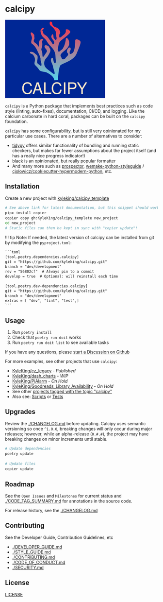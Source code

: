 # calcipy

![./calcipy.svg](./calcipy.svg)

`calcipy` is a Python package that implements best practices such as code style (linting, auto-fixes), documentation, CI/CD, and logging. Like the calcium carbonate in hard coral, packages can be built on the `calcipy` foundation.

`calcipy` has some configurability, but is still very opinionated for my particular use cases. There are a number of alternatives to consider:

- [tidypy](https://github.com/jayclassless/tidypy#features) offers similar functionality of bundling and running static checkers, but makes far fewer assumptions about the project itself (and has a really nice progress indicator!)
- [black](https://black.readthedocs.io/en/stable/) is an opinionated, but really popular formatter
- And many more such as [prospector](https://github.com/PyCQA/prospector), [wemake-python-styleguide](https://github.com/wemake-services/wemake-python-styleguide) / [cjolowicz/cookiecutter-hypermodern-python](https://github.com/cjolowicz/cookiecutter-hypermodern-python), etc.

## Installation

Create a new project with [kyleking/calcipy_template](https://github.com/KyleKing/calcipy_template/)

```sh
# See above link for latest documentation, but this snippet should work
pipx install copier
copier copy gh:KyleKing/calcipy_template new_project
cd new_project
# Static files can then be kept in sync with "copier update"!
```

!!! tip
    Note: If needed, the latest version of calcipy can be installed from git by modifying the `pyproject.toml`:

    ```toml
    [tool.poetry.dependencies.calcipy]
    git = "https://github.com/kyleking/calcipy.git"
    branch = "dev/development"
    rev = "56802cf"  # Always pin to a commit
    develop = true  # Optional: will reinstall each time

    [tool.poetry.dev-dependencies.calcipy]
    git = "https://github.com/kyleking/calcipy.git"
    branch = "dev/development"
    extras = [ "dev", "lint", "test",]
    ```

## Usage

1. Run `poetry install`
2. Check that `poetry run doit` works
3. Run `poetry run doit list` to see available tasks

If you have any questions, please [start a Discussion on Github](https://github.com/KyleKing/calcipy/discussions/)

For more examples, see other projects that use `calcipy`:

- [KyleKing/cz_legacy](https://github.com/KyleKing/cz_legacy) - *Published*
- [KyleKing/dash_charts](https://github.com/KyleKing/dash_charts) - *WIP*
- [KyleKing/PiAlarm](https://github.com/KyleKing/PiAlarm) - *On Hold*
- [KyleKing/Goodreads_Library_Availability](https://github.com/KyleKing/Goodreads_Library_Availability) - *On Hold*
- See other [projects tagged with the topic "calcipy"](https://github.com/topics/calcipy)
- Also see: [Scripts](https://github.com/kyleking/calcipy/scripts) or [Tests](https://github.com/kyleking/calcipy/tests)

## Upgrades

Review the [./CHANGELOG.md](./CHANGELOG.md) before updating. Calcipy uses semantic versioning so once `^1.0.0`, breaking changes will only occur during major releases; however, while an alpha-release (`0.#.#`), the project may have breaking changes on minor increments until stable.

```sh
# Update dependencies
poetry update

# Update files
copier update
```

## Roadmap

See the `Open Issues` and `Milestones` for current status and [./CODE_TAG_SUMMARY.md](./CODE_TAG_SUMMARY.md) for annotations in the source code.

For release history, see the [./CHANGELOG.md](./CHANGELOG.md)

## Contributing

See the Developer Guide, Contribution Guidelines, etc

- [./DEVELOPER_GUIDE.md](./DEVELOPER_GUIDE.md)
- [./STYLE_GUIDE.md](./STYLE_GUIDE.md)
- [./CONTRIBUTING.md](./CONTRIBUTING.md)
- [./CODE_OF_CONDUCT.md](./CODE_OF_CONDUCT.md)
- [./SECURITY.md](./SECURITY.md)

## License

[LICENSE](https://github.com/kyleking/calcipy/LICENSE)
